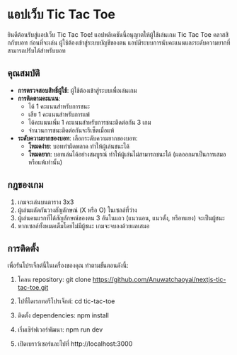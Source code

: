 # แอปเว็บ Tic Tac Toe

ยินดีต้อนรับสู่แอปเว็บ Tic Tac Toe! แอปพลิเคชันนี้อนุญาตให้ผู้ใช้เล่นเกม Tic Tac Toe คลาสสิกกับบอท ก่อนที่จะเล่น ผู้ใช้ต้องเข้าสู่ระบบบัญชีของตน แอปมีระบบการนับคะแนนและระดับความยากที่สามารถปรับได้สำหรับบอท

## คุณสมบัติ

- **การตรวจสอบสิทธิ์ผู้ใช้**: ผู้ใช้ต้องเข้าสู่ระบบเพื่อเล่นเกม
- **การติดตามคะแนน**: 
  - ได้ 1 คะแนนสำหรับการชนะ
  - เสีย 1 คะแนนสำหรับการแพ้
  - ได้คะแนนเพิ่ม 1 คะแนนสำหรับการชนะติดต่อกัน 3 เกม
  - จำนวนการชนะติดต่อกันจะรีเซ็ตเมื่อแพ้
- **ระดับความยากของบอท**: เลือกระดับความยากของบอท:
  - **โหมดง่าย**: บอททำผิดพลาด ทำให้ผู้เล่นชนะได้
  - **โหมดยาก**: บอทเล่นได้อย่างสมบูรณ์ ทำให้ผู้เล่นไม่สามารถชนะได้ (ผลออกมาเป็นการเสมอหรือแพ้เท่านั้น)

## กฎของเกม

1. เกมจะเล่นบนตาราง 3x3
2. ผู้เล่นผลัดกันวางสัญลักษณ์ (X หรือ O) ในเซลล์ที่ว่าง
3. ผู้เล่นคนแรกที่ได้สัญลักษณ์ของตน 3 อันในแถว (แนวนอน, แนวตั้ง, หรือทแยง) จะเป็นผู้ชนะ
4. หากเซลล์ทั้งหมดเต็มโดยไม่มีผู้ชนะ เกมจะจบลงด้วยผลเสมอ

## การติดตั้ง

เพื่อรันโปรเจ็กต์นี้ในเครื่องของคุณ ทำตามขั้นตอนดังนี้:

1. โคลน repository:
   git clone https://github.com/Anuwatchaoyai/nextjs-tic-tac-toe.git

2. ไปที่ไดเรกทอรีโปรเจ็กต์:
    cd tic-tac-toe

3. ติดตั้ง dependencies:
    npm install

4. เริ่มเซิร์ฟเวอร์พัฒนา:
    npm run dev

5. เปิดเบราว์เซอร์และไปที่ http://localhost:3000
